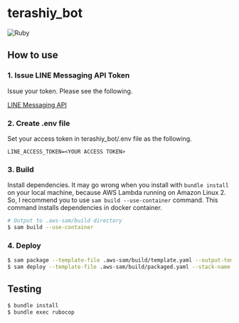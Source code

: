 # terashiy_bot

![Ruby](https://github.com/Mic-U/terashiy_bot/workflows/Ruby/badge.svg?branch=master)

## How to use

### 1. Issue LINE Messaging API Token

Issue your token.
Please see the following.

[LINE Messaging API](https://developers.line.biz/ja/services/messaging-api/)

### 2. Create .env file

Set your access token in terashiy_bot/.env file as the following.

```env
LINE_ACCESS_TOKEN=<YOUR ACCESS TOKEN>
```

### 3. Build

Install dependencies.
It may go wrong when you install with `bundle install` on your local machine, because AWS Lambda running on Amazon Linux 2.
So, I recommend you to use `sam build --use-container` command. This command installs dependencies in docker container.

```sh
# Output to .aws-sam/build directory
$ sam build --use-container
```

### 4. Deploy

```sh
$ sam package --template-file .aws-sam/build/template.yaml --output-template-file .aws-sam/build/packaged.yaml --s3-bucket <BUCKET_NAME>
$ sam deploy --template-file .aws-sam/build/packaged.yaml --stack-name <STACK_NAME> --capabilities CAPABILITY_IAM
```

## Testing

```bash
$ bundle install
$ bundle exec rubocop
```